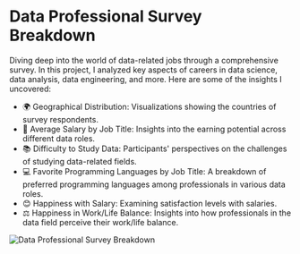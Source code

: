 # Data Professional Survey Breakdown

Diving deep into the world of data-related jobs through a comprehensive survey.
In this project, I analyzed key aspects of careers in data science, data analysis, data engineering, and more. Here are some of the insights I uncovered:

- 🌍 Geographical Distribution: Visualizations showing the countries of survey respondents.
- 💼 Average Salary by Job Title: Insights into the earning potential across different data roles.
- 📚 Difficulty to Study Data: Participants' perspectives on the challenges of studying data-related fields.
- 💻 Favorite Programming Languages by Job Title: A breakdown of preferred programming languages among professionals in various data roles.
- 😊 Happiness with Salary: Examining satisfaction levels with salaries.
- ⚖️ Happiness in Work/Life Balance: Insights into how professionals in the data field perceive their work/life balance.

![Data Professional Survey Breakdown](https://github.com/user-attachments/assets/94b3d81b-97a6-4156-a45c-607fbdb17091)

